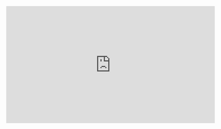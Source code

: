 <iframe width="560" height="315" src="https://www.youtube.com/embed/qyXTSOGscAQ" title="YouTube video player" frameborder="0" allow="accelerometer; autoplay; clipboard-write; encrypted-media; gyroscope; picture-in-picture" allowfullscreen></iframe>